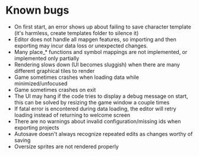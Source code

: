 # Known bugs

- On first start, an error shows up about failing to save character template (it's harmless, create templates folder to silence it)
- Editor does not handle all mapgen features, so importing and then exporting may incur data loss or unexpected changes.
- Many place_* functions and symbol mappings are not implemented, or implemented only partially
- Rendering slows down (UI becomes sluggish) when there are many different graphical tiles to render
- Game sometimes crashes when loading data while minimized/unfocused
- Game sometimes crashes on exit
- The UI may hang if the code tries to display a debug message on start, this can be solved by resizing the game window a couple times
- If fatal error is encontered during data loading, the editor will retry loading instead of returning to welcome screen
- There are no warnings about invalid configuration/missing ids when exporting projects
- Autosave doesn't always recognize repeated edits as changes worthy of saving
- Oversize sprites are not rendered properly
